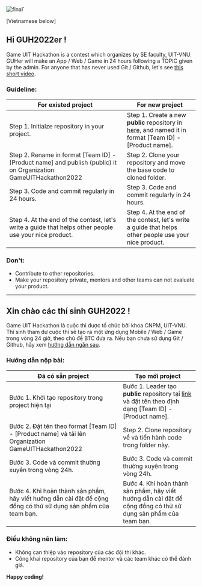 ![final`](https://user-images.githubusercontent.com/43202025/202856201-5493cbfa-07a9-460e-9267-e8886f1a1b59.png)

[Vietnamese below]

## Hi GUH2022er !

Game UIT Hackathon is a contest which organizes by SE faculty, UIT-VNU. GUHer will make an App / Web / Game in 24 hours following a TOPIC given by the admin.
For anyone that has never used Git / Github, let's see [this short video](https://youtu.be/1JuYQgpbrW0?t=73).


### Guideline:

| For existed project | For new project |
| ----------- | ----------- |
| Step 1. Initialze repository in your project. | Step 1. Create a new **public** repository in [here](https://github.com/orgs/GameUITHackathon2022/repositories), and named it in format [Team ID] - [Product name].|
| Step 2. Rename in format [Team ID] - [Product name] and publish (public) it on Organization GameUITHackathon2022 | Step 2. Clone your repository and move the base code to cloned folder. |
| Step 3. Code and commit regularly in 24 hours. | Step 3. Code and commit regularly in 24 hours.|
| Step 4. At the end of the contest, let's write a guide that helps other people use your nice product. | Step 4. At the end of the contest, let's write a guide that helps other people use your nice product.|

### Don't:
- Contribute to other repositories.
- Make your repository private, mentors and other teams can not evaluate your product.

----

## Xin chào các thí sinh GUH2022 !

Game UIT Hackathon là cuộc thi được tổ chức bởi khoa CNPM, UIT-VNU. Thí sinh tham dự cuộc thi sẽ tạo ra một ứng dụng Mobile / Web / Game trong vòng 24 giờ, theo chủ đề BTC đưa ra.
Nếu bạn chưa sử dụng Git / Github, hãy xem [hướng dẫn ngắn sau](https://youtu.be/1JuYQgpbrW0?t=73).

### Hướng dẫn nộp bài:

| Đã có sẵn project | Tạo mới project |
| ----------- | ----------- |
| Bước 1. Khởi tạo repository trong project hiện tại | Bước 1. Leader tạo **public** repository tại [link](https://github.com/orgs/GameUITHackathon2022/repositories) và đặt tên theo định dạng [Team ID] - [Product name].|
| Bước 2. Đặt tên theo format [Team ID] - [Product name] và tải lên Organization GameUITHackathon2022 | Step 2. Clone repository về và tiến hành code trong folder này. |
| Bước 3. Code và commit thường xuyên trong vòng 24h. | Bước 3. Code và commit thường xuyên trong vòng 24h.|
| Bước 4. Khi hoàn thành sản phẩm, hãy viết hướng dẫn cài đặt để cộng đồng có thử sử dụng sản phẩm của team bạn. | Bước 4. Khi hoàn thành sản phẩm, hãy viết hướng dẫn cài đặt để cộng đồng có thử sử dụng sản phẩm của team bạn.|

### Điều không nên làm:
- Không can thiệp vào repository của các đội thi khác. 
- Công khai repository của bạn để mentor và các team khác có thể đánh giá.

**Happy coding!**



